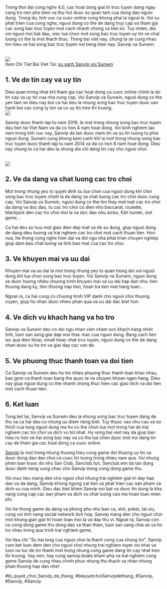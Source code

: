 <p>Trong thoi dai cong nghe 4.0, cac hoat dong giai tri truc tuyen dang ngay cang tro nen pho bien va thu hut duoc su quan tam cua dong dao nguoi dung. Trong do, linh vuc ca cuoc online cung khong phai la ngoai le. Voi su phat trien cua cong nghe, nguoi dung co the de dang truy cap va tham gia cac song bac truc tuyen mot cach nhanh chong va tien loi. Tuy nhien, doi voi nguoi moi bat dau, viec lua chon mot song bac truc tuyen uy tin va chat luong co the la mot thach thuc. Trong bai viet nay, chung ta se cung nhau tim hieu ve hai song bac truc tuyen noi tieng hien nay: Sanvip va Sunwin.</p><br><img src="https://sanvip.boats/wp-content/uploads/2025/02/sanvip-va-sunwin-co-pham-vi-hoat-dong-khac-nhau.webp"></br>
Xem Chi Tiet Bai Viet Tai: <a href="https://sanvip.boats/so-sanh-sanvip-voi-sunwin/">so sanh Sanvip voi Sunwin</a><h2>1. Ve do tin cay va uy tin</h2><p>Dieu quan trong nhat khi tham gia cac hoat dong ca cuoc online chinh la do tin cay va uy tin cua nha cung cap. Voi Sanvip va Sunwin, nguoi dung co the yen tam ve dieu nay boi ca hai deu la nhung song bac truc tuyen duoc van hanh boi cac cong ty lon va co uy tin tren thi truong.<br><img src="https://sanvip.boats/wp-content/uploads/2025/02/so-sanh-sanvip-voi-sunwin.webp"></br><p>Sanvip duoc thanh lap tu nam 2016, la mot trong nhung song bac truc tuyen dau tien tai Viet Nam va da co hon 4 nam hoat dong. Voi kinh nghiem lau nam trong linh vuc nay, Sanvip da tao duoc niem tin va su tin tuong tu phia nguoi dung. Sunwin cung khong kem canh khi la mot trong nhung song bac truc tuyen duoc thanh lap tu nam 2014 va da co hon 6 nam hoat dong. Dieu nay chung to ca hai deu la nhung dia chi dang tin cay cho nguoi choi.</p><br><img src="https://sanvip.boats/wp-content/uploads/2025/02/ca-hai-cong-game-deu-rat-bao-mat.webp"></br><h2>2. Ve da dang va chat luong cac tro choi</h2><p>Mot trong nhung yeu to quyet dinh su lua chon cua nguoi dung khi choi song bac truc tuyen chinh la da dang va chat luong cac tro choi duoc cung cap. Voi Sanvip va Sunwin, nguoi dung co the tim thay mot loat cac tro choi da dang va doc dao, tu cac tro choi co dien nhu baccarat, roulette, blackjack den cac tro choi moi la va doc dao nhu sicbo, fish hunter, slot game...<p>Ca hai deu so huu mot giao dien dep mat va de su dung, giup nguoi dung de dang dieu huong va trai nghiem cac tro choi mot cach thuan tien. Hon nua, he thong cong nghe hien dai va doi ngu nha phat trien chuyen nghiep giup dam bao chat luong va tinh bao mat cua cac tro choi.</p><h2>3. Ve khuyen mai va uu dai</h2><p>Khuyen mai va uu dai la mot trong nhung yeu to quan trong doi voi nguoi dung khi lua chon song bac truc tuyen. Voi Sanvip va Sunwin, nguoi dung se duoc huong nhieu chuong trinh khuyen mai va uu dai hap dan nhu: tien thuong dang ky, tien thuong nap tien, hoan tra tien mat hang tuan...<p>Ngoai ra, ca hai cung co chuong trinh VIP danh cho nguoi choi thuong xuyen, giup ho nhan duoc nhieu phan qua va uu dai dac biet hon.</p><h2>4. Ve dich vu khach hang va ho tro</h2><p>Sanvip va Sunwin deu co doi ngu nhan vien cham soc khach hang nhiet tinh, luon san sang giai dap moi thac mac cua nguoi dung. Bang cach lien lac qua dien thoai, email hoac chat truc tuyen, nguoi dung co the de dang nhan duoc su ho tro va giai dap cac van de.</p><h2>5. Ve phuong thuc thanh toan va doi tien</h2><p>Ca Sanvip va Sunwin deu ho tro nhieu phuong thuc thanh toan khac nhau, bao gom ca thanh toan bang the quoc te va chuyen khoan ngan hang. Dieu nay giup nguoi dung co the nhanh chong thuc hien cac giao dich va doi tien mot cach thuan tien.</p><h2>6. Ket luan</h2><p>Tong ket lai, Sanvip va Sunwin deu la nhung song bac truc tuyen dang de thu va ca hai deu co nhung uu diem rieng biet. Tuy thuoc vao nhu cau va so thich cua tung nguoi dung ma ho co the chon lua mot trong hai de trai nghiem cac tro choi va dich vu tot nhat. Hy vong bai viet nay da giup ban hieu ro hon ve hai song bac nay va co the lua chon duoc mot noi dang tin cay de tham gia cac hoat dong ca cuoc online.</p><p><a href="https://sanvip.boats/">Sanvip</a> la mot trong nhung thuong hieu cong game doi thuong uy tin va duoc dong dao dan choi ca cuoc tin tuong trong nhieu nam qua. Voi nhung phien ban truoc do nhu San Club, Sanclub.fun, Sanclub.win da tao dung duoc danh tieng vung chac cho Sanvip trong cong dong game thu.

Voi muc tieu mang den cho nguoi choi nhung trai nghiem giai tri day hap dan va da dang, Sanvip khong ngung cai tien va phat trien cac san pham va dich vu cua minh. Dieu dac biet khien Sanvip noi bat va duoc tin dung la kha nang cung cap cac san pham va dich vu chat luong cao ma hoan toan mien phi.

Voi he thong game da dang va phong phu nhu ban ca, slot, poker, tai xiu, cung voi tinh nang social network tich hop, Sanvip mang den cho nguoi choi mot khong gian giai tri hoan toan moi la va day thu vi. Ngoai ra, Sanvip con co cong dong game thu dong dao va than thien, luon san sang chia se va ho tro nhau trong qua trinh trai nghiem game.

Voi tieu chi "Su hai long cua nguoi choi la thanh cong cua chung toi", Sanvip cam ket luon dem den cho nguoi choi nhung trai nghiem tuyet voi nhat va luon no luc de tro thanh mot trong nhung cong game dang tin cay nhat tren thi truong. Vay nen, hay cung sanvip.boats kham pha va trai nghiem cong game Sanvip de cung nhau chinh phuc nhung thu thach va nhan nhung phan thuong hap dan nhe!</p>
#bi_quyet_choi_Sanvip_de_thang, #biquyetchoiSanvipdethang, #Sanvip, #Sanvip, #Sanvip
